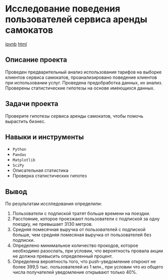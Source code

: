 # Исследование поведения пользователей сервиса аренды самокатов
[ipynb]() [html]()

## Описание проекта
Проведен предварительный анализ использования тарифов на выборке клиентов сервиса самокатов,
проанализировано поведение клиентов при использовании услуг. Проведена предобработка
данных, их анализ. Проверены статистические гипотезы на основе имеющихся данных.  

## Задачи проекта
Проверите гипотезы сервиса аренды самокатов, чтобы помочь вырастить бизнес.

## Навыки и инструменты
- `Python`
- `Pandas`
- `Matplotlib`
- `SciPy`
- Описательная статистика
- Проверка статистических гипотез

## Вывод

По результатам исслледования определили:
1. Пользователи с подпиской тратят больше времени на поездки.
2. Расстояние, которое проезжают пользователи с подпиской за одну поездку, не превышает 3130 метров.
3. Средняя помесячная выручка от пользователей с подпиской больше, чем cредняя помесяная выручка от пользователей без подписки.
4. Определено минимальное количество прокодов, которое необходимо разослать, при условии, что вероятность провала акции не должна превысить определенный процент. 
5. Определена вероятность того, что push-уведомление откроют не более 399,5 тыс. пользователей из 1 млн., при условии что из общего числа получателей уведомление открывают только 40%.
